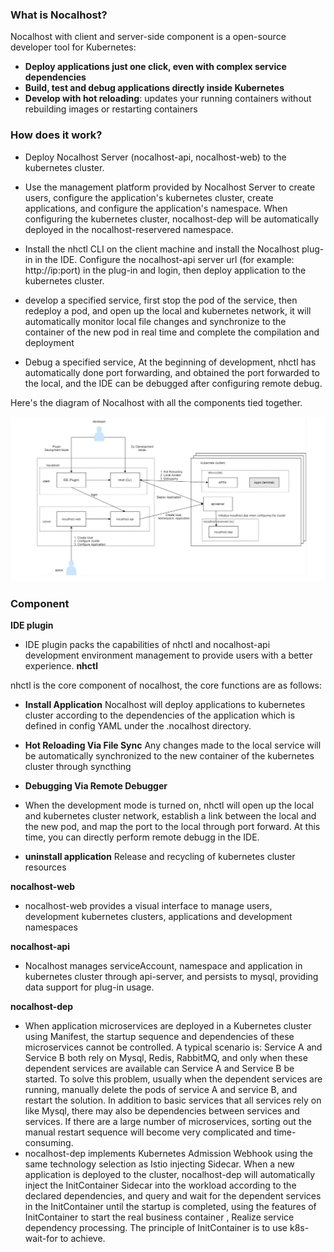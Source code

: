 ### What is Nocalhost?
Nocalhost with client and server-side component  is a open-source developer tool for Kubernetes:

* **Deploy applications just one click, even with complex service dependencies**
* **Build, test and debug applications directly inside Kubernetes**
* **Develop with hot reloading**: updates your running containers without rebuilding images or restarting containers

### How does it work?
* Deploy Nocalhost Server (nocalhost-api, nocalhost-web) to the kubernetes cluster.

* Use the management platform provided by Nocalhost Server to create users, configure the application's kubernetes cluster, create applications, and configure the application's namespace. When configuring the kubernetes cluster, nocalhost-dep will be automatically deployed in the nocalhost-reservered namespace.

* Install the nhctl CLI on the client machine and install the Nocalhost plug-in in the IDE. Configure the nocalhost-api server url (for example: http://ip:port) in the plug-in and login, then deploy application to the kubernetes cluster.

* develop a specified service, first stop the pod of the service, then redeploy a pod, and open up the local and kubernetes network, it will automatically monitor local file changes and synchronize to the container of the new pod in real time and complete the compilation and deployment

* Debug a specified service, At the beginning of development, nhctl has automatically done port forwarding, and obtained the port forwarded to the local, and the IDE can be debugged after configuring remote debug.

Here's the diagram of Nocalhost with all the components tied together.

![](./images/architecture.png)


### Component
**IDE plugin**
* IDE plugin packs the capabilities of nhctl and nocalhost-api development environment management to provide users with a better experience.
**nhctl**

nhctl is the core component of nocalhost, the core functions are as follows:

* **Install Application**
Nocalhost will deploy applications to kubernetes cluster according to the dependencies of the application which is defined in config YAML under the .nocalhost directory.

* **Hot Reloading Via File Sync**
Any changes made to the local service will be automatically synchronized to the new container of the kubernetes cluster through syncthing

* **Debugging Via Remote Debugger**
* When the development mode is turned on, nhctl will open up the local and kubernetes cluster network, establish a link between the local and the new pod, and map the port to the local through port forward. At this time, you can directly perform remote debugg in the IDE.

* **uninstall application**
Release and recycling of kubernetes cluster resources

**nocalhost-web**
* nocalhost-web provides a visual interface to manage users, development kubernetes clusters, applications and development namespaces

**nocalhost-api**
* Nocalhost manages serviceAccount, namespace and application in kubernetes cluster through api-server, and persists to mysql, providing data support for plug-in usage.

**nocalhost-dep** 
* When application microservices are deployed in a Kubernetes cluster using Manifest, the startup sequence and dependencies of these microservices cannot be controlled. A typical scenario is: Service A and Service B both rely on Mysql, Redis, RabbitMQ, and only when these dependent services are available can Service A and Service B be started. To solve this problem, usually when the dependent services are running, manually delete the pods of service A and service B, and restart the solution. In addition to basic services that all services rely on like Mysql, there may also be dependencies between services and services. If there are a large number of microservices, sorting out the manual restart sequence will become very complicated and time-consuming.
* nocalhost-dep implements Kubernetes Admission Webhook using the same technology selection as Istio injecting Sidecar. When a new application is deployed to the cluster, nocalhost-dep will automatically inject the InitContainer Sidecar into the workload according to the declared dependencies, and query and wait for the dependent services in the InitContainer until the startup is completed, using the features of InitContainer to start the real business container , Realize service dependency processing. The principle of InitContainer is to use k8s-wait-for to achieve.